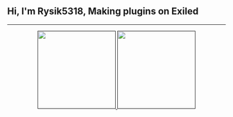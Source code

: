 ## Hi, I'm Rysik5318, Making plugins on Exiled
---

<div align="center">
  <a href="">
  <img height="180em" src="https://github-readme-stats.vercel.app/api?username=Rysik5318&show_icons=true&theme=radical&include_all_commits=true&count_private=true"/>
  <img height="180em" src="https://github-readme-stats.vercel.app/api/top-langs/?username=Rysik5318&langs_count=10&show_icons=true&theme=radical"/>
</div>
